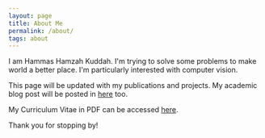 ```yaml
---
layout: page
title: About Me
permalink: /about/
tags: about
---
```


I am Hammas Hamzah Kuddah. I'm trying to solve some problems to make world a better place. I'm particularly interested with computer vision.

This page will be updated with my publications and projects. My academic blog post will be posted in [here](hammashamzah.github.io) too.

My Curriculum Vitae in PDF can be accessed [here](http://hammashamzah.github.io).

Thank you for stopping by!